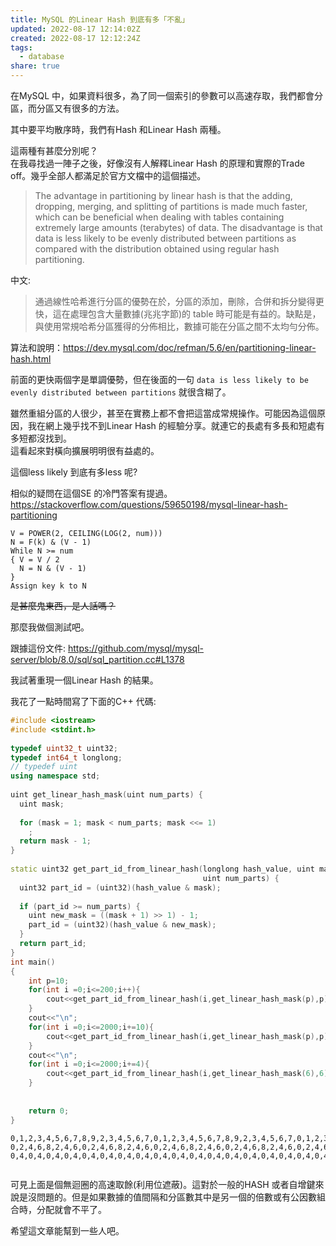 ```yaml
---  
title: MySQL 的Linear Hash 到底有多「不亂」  
updated: 2022-08-17 12:14:02Z  
created: 2022-08-17 12:12:24Z  
tags:  
  - database  
share: true  
---  
```

  
在MySQL  中，如果資料很多，為了同一個索引的參數可以高速存取，我們都會分區，而分區又有很多的方法。  
  
其中要平均散序時，我們有Hash 和Linear Hash 兩種。  
  
這兩種有甚麼分別呢？  
在我尋找過一陣子之後，好像沒有人解釋Linear Hash 的原理和實際的Trade off。幾乎全部人都滿足於官方文檔中的這個描述。  
  
> The advantage in partitioning by linear hash is that the adding, dropping, merging, and splitting of partitions is made much faster, which can be beneficial when dealing with tables containing extremely large amounts (terabytes) of data. The disadvantage is that data is less likely to be evenly distributed between partitions as compared with the distribution obtained using regular hash partitioning.  
  
中文:  
> 通過線性哈希進行分區的優勢在於，分區的添加，刪除，合併和拆分變得更快，這在處理包含大量數據(兆兆字節)的 table 時可能是有益的。缺點是，與使用常規哈希分區獲得的分佈相比，數據可能在分區之間不太均勻分佈。  
  
算法和說明：https://dev.mysql.com/doc/refman/5.6/en/partitioning-linear-hash.html  
  
  
  
前面的更快兩個字是單調優勢，但在後面的一句 `data is less likely to be evenly distributed between partitions` 就很含糊了。  
  
雖然重組分區的人很少，甚至在實務上都不會把這當成常規操作。可能因為這個原因，我在網上幾乎找不到Linear Hash 的經驗分享。就連它的長處有多長和短處有多短都沒找到。  
這看起來對橫向擴展明明很有益處的。  
  
這個less likely 到底有多less 呢?  
  
相似的疑問在這個SE 的冷門答案有提過。https://stackoverflow.com/questions/59650198/mysql-linear-hash-partitioning  
  
```  
V = POWER(2, CEILING(LOG(2, num)))  
N = F(k) & (V - 1)  
While N >= num  
{ V = V / 2   
  N = N & (V - 1)  
}  
Assign key k to N  
```  
~~是甚麼鬼東西，是人話嗎？~~  
  
  
  
那麼我做個測試吧。  
  
跟據這份文件: https://github.com/mysql/mysql-server/blob/8.0/sql/sql_partition.cc#L1378  
  
我試著重現一個Linear Hash 的結果。  
  
我花了一點時間寫了下面的C++ 代碼:  
  
```c++  
#include <iostream>  
#include <stdint.h>  
  
typedef uint32_t uint32;  
typedef int64_t longlong;  
// typedef uint  
using namespace std;  
  
uint get_linear_hash_mask(uint num_parts) {  
  uint mask;  
  
  for (mask = 1; mask < num_parts; mask <<= 1)  
    ;  
  return mask - 1;  
}  
  
static uint32 get_part_id_from_linear_hash(longlong hash_value, uint mask,  
                                           uint num_parts) {  
  uint32 part_id = (uint32)(hash_value & mask);  
  
  if (part_id >= num_parts) {  
    uint new_mask = ((mask + 1) >> 1) - 1;  
    part_id = (uint32)(hash_value & new_mask);  
  }  
  return part_id;  
}  
int main()  
{  
    int p=10;  
    for(int i =0;i<=200;i++){  
        cout<<get_part_id_from_linear_hash(i,get_linear_hash_mask(p),p)<<",";  
    }  
    cout<<"\n";  
    for(int i =0;i<=2000;i+=10){  
        cout<<get_part_id_from_linear_hash(i,get_linear_hash_mask(p),p)<<",";  
    }  
    cout<<"\n";  
    for(int i =0;i<=2000;i+=4){  
        cout<<get_part_id_from_linear_hash(i,get_linear_hash_mask(6),6)<<",";  
    }  
      
  
    return 0;  
}  
```  
  
```  
0,1,2,3,4,5,6,7,8,9,2,3,4,5,6,7,0,1,2,3,4,5,6,7,8,9,2,3,4,5,6,7,0,1,2,3,4,5,6,7,8,9,2,3,4,5,6,7,0,1,2,3,4,5,6,7,8,9,2,3,4,5,6,7,0,1,2,3,4,5,6,7,8,9,2,3,4,5,6,7,0,1,2,3,4,5,6,7,8,9,2,3,4,5,6,7,0,1,2,3,4,5,6,7,8,9,2,3,4,5,6,7,0,1,2,3,4,5,6,7,8,9,2,3,4,5,6,7,0,1,2,3,4,5,6,7,8,9,2,3,4,5,6,7,0,1,2,3,4,5,6,7,8,9,2,3,4,5,6,7,0,1,2,3,4,5,6,7,8,9,2,3,4,5,6,7,0,1,2,3,4,5,6,7,8,9,2,3,4,5,6,7,0,1,2,3,4,5,6,7,8,  
0,2,4,6,8,2,4,6,0,2,4,6,8,2,4,6,0,2,4,6,8,2,4,6,0,2,4,6,8,2,4,6,0,2,4,6,8,2,4,6,0,2,4,6,8,2,4,6,0,2,4,6,8,2,4,6,0,2,4,6,8,2,4,6,0,2,4,6,8,2,4,6,0,2,4,6,8,2,4,6,0,2,4,6,8,2,4,6,0,2,4,6,8,2,4,6,0,2,4,6,8,2,4,6,0,2,4,6,8,2,4,6,0,2,4,6,8,2,4,6,0,2,4,6,8,2,4,6,0,2,4,6,8,2,4,6,0,2,4,6,8,2,4,6,0,2,4,6,8,2,4,6,0,2,4,6,8,2,4,6,0,2,4,6,8,2,4,6,0,2,4,6,8,2,4,6,0,2,4,6,8,2,4,6,0,2,4,6,8,2,4,6,0,2,4,6,8,2,4,6,0,  
0,4,0,4,0,4,0,4,0,4,0,4,0,4,0,4,0,4,0,4,0,4,0,4,0,4,0,4,0,4,0,4,0,4,0,4,0,4,0,4,0,4,0,4,0,4,0,4,0,4,0,4,0,4,0,4,0,4,0,4,0,4,0,4,0,4,0,4,0,4,0,4,0,4,0,4,0,4,0,4,0,4,0,4,0,4,0,4,0,4,0,4,0,4,0,4,0,4,0,4,0,4,0,4,0,4,0,4,0,4,0,4,0,4,0,4,0,4,0,4,0,4,0,4,0,4,0,4,0,4,0,4,0,4,0,4,0,4,0,4,0,4,0,4,0,4,0,4,0,4,0,4,0,4,0,4,0,4,0,4,0,4,0,4,0,4,0,4,0,4,0,4,0,4,0,4,0,4,0,4,0,4,0,4,0,4,0,4,0,4,0,4,0,4,0,4,0,4,0,4,0,4,0,4,0,4,0,4,0,4,0,4,0,4,0,4,0,4,0,4,0,4,0,4,0,4,0,4,0,4,0,4,0,4,0,4,0,4,0,4,0,4,0,4,0,4,0,4,0,4,0,4,0,4,0,4,0,4,0,4,0,4,0,4,0,4,0,4,0,4,0,4,0,4,0,4,0,4,0,4,0,4,0,4,0,4,0,4,0,4,0,4,0,4,0,4,0,4,0,4,0,4,0,4,0,4,0,4,0,4,0,4,0,4,0,4,0,4,0,4,0,4,0,4,0,4,0,4,0,4,0,4,0,4,0,4,0,4,0,4,0,4,0,4,0,4,0,4,0,4,0,4,0,4,0,4,0,4,0,4,0,4,0,4,0,4,0,4,0,4,0,4,0,4,0,4,0,4,0,4,0,4,0,4,0,4,0,4,0,4,0,4,0,4,0,4,0,4,0,4,0,4,0,4,0,4,0,4,0,4,0,4,0,4,0,4,0,4,0,4,0,4,0,4,0,4,0,4,0,4,0,4,0,4,0,4,0,4,0,4,0,4,0,4,0,4,0,4,0,4,0,4,0,4,0,4,0,4,0,4,0,4,0,4,0,4,0,4,0,4,0,4,0,4,0,4,0,4,0,4,0,4,0,4,0,4,0,4,0,4,0,4,0,4,0,4,0,4,0,4,0,  
  
```  
  
可見上面是個無迴圈的高速取餘(利用位遮蔽)。這對於一般的HASH 或者自增鍵來說是沒問題的。但是如果數據的值間隔和分區數其中是另一個的倍數或有公因數組合時，分配就會不平了。  
  
希望這文章能幫到一些人吧。